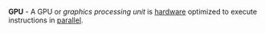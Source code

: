 **GPU** - A GPU or *graphics processing unit* is [hardware](docs/Glossary/Hardware.md) optimized to execute instructions in [parallel](docs/Glossary/Parallel.md).